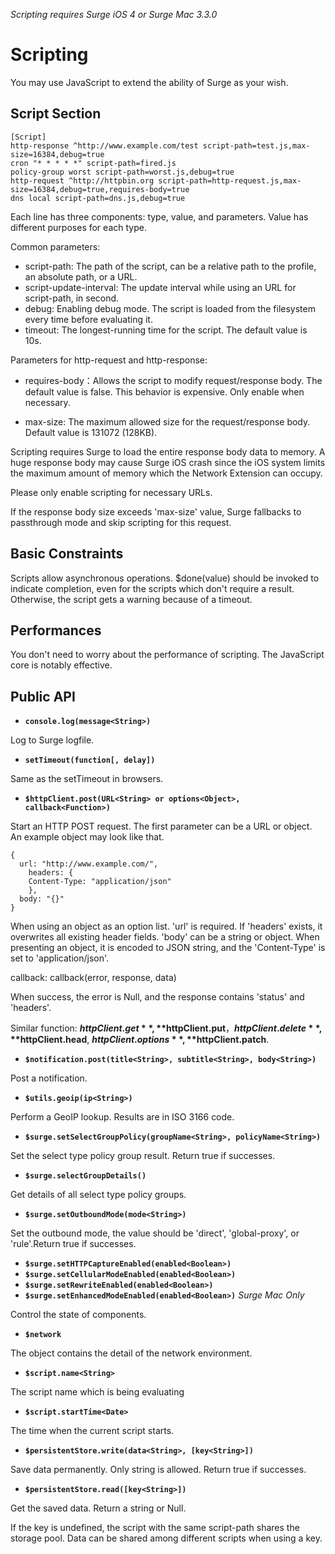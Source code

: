 _Scripting requires Surge iOS 4 or Surge Mac 3.3.0_

# Scripting

You may use JavaScript to extend the ability of Surge as your wish.

## Script Section

```
[Script]
http-response ^http://www.example.com/test script-path=test.js,max-size=16384,debug=true
cron "* * * * *" script-path=fired.js
policy-group worst script-path=worst.js,debug=true
http-request ^http://httpbin.org script-path=http-request.js,max-size=16384,debug=true,requires-body=true
dns local script-path=dns.js,debug=true
```

Each line has three components: type, value, and parameters. Value has different purposes for each type. 
 
Common parameters: 
 
* script-path: The path of the script, can be a relative path to the profile, an absolute path, or a URL.
* script-update-interval: The update interval while using an URL for script-path, in second. 
* debug: Enabling debug mode. The script is loaded from the filesystem every time before evaluating it.
* timeout: The longest-running time for the script. The default value is 10s.

Parameters for http-request and http-response:

* requires-body：Allows the script to modify request/response body. The default value is false. This behavior is expensive. Only enable when necessary.

* max-size: The maximum allowed size for the request/response body. Default value is 131072 (128KB).

Scripting requires Surge to load the entire response body data to memory. A huge response body may cause Surge iOS crash since the iOS system limits the maximum amount of memory which the Network Extension can occupy.

Please only enable scripting for necessary URLs.

If the response body size exceeds 'max-size' value, Surge fallbacks to passthrough mode and skip scripting for this request.

## Basic Constraints

Scripts allow asynchronous operations. $done(value<Object>) should be invoked to indicate completion, even for the scripts which don't require a result. Otherwise, the script gets a warning because of a timeout. 

## Performances

You don't need to worry about the performance of scripting. The JavaScript core is notably effective. 

## Public API

* **`console.log(message<String>)`**

Log to Surge logfile.

* **`setTimeout(function[, delay])`**

Same as the setTimeout in browsers.

* **`$httpClient.post(URL<String> or options<Object>, callback<Function>)`**

Start an HTTP POST request. The first parameter can be a URL or object. An example object may look like that. 

```
{
  url: "http://www.example.com/",
    headers: {
    Content-Type: "application/json"
    },
  body: "{}"
}
```

When using an object as an option list. 'url' is required. If 'headers' exists, it overwrites all existing header fields. 'body' can be a string or object. When presenting an object, it is encoded to JSON string, and the 'Content-Type' is set to 'application/json'.

callback: callback(error<String>, response<Object>, data<String>)

When success, the error is Null, and the response contains 'status' and 'headers'.

Similar function: **$httpClient.get**, **$httpClient.put**，**$httpClient.delete**, **$httpClient.head**, **$httpClient.options**, **$httpClient.patch**.

* **`$notification.post(title<String>, subtitle<String>, body<String>)`**

Post a notification. 

* **`$utils.geoip(ip<String>)`**

Perform a GeoIP lookup. Results are in ISO 3166 code.

* **`$surge.setSelectGroupPolicy(groupName<String>, policyName<String>)`**

Set the select type policy group result. Return true if successes.

* **`$surge.selectGroupDetails()`**

Get details of all select type policy groups.

* **`$surge.setOutboundMode(mode<String>)`**

Set the outbound mode, the value should be 'direct', 'global-proxy', or 'rule'.Return true if successes.

* **`$surge.setHTTPCaptureEnabled(enabled<Boolean>)`**
* **`$surge.setCellularModeEnabled(enabled<Boolean>)`**
* **`$surge.setRewriteEnabled(enabled<Boolean>)`**
* **`$surge.setEnhancedModeEnabled(enabled<Boolean>)`** _Surge Mac Only_

Control the state of components.

* **`$network`**

The object contains the detail of the network environment.

* **`$script.name<String>`**

The script name which is being evaluating 
* **`$script.startTime<Date>`**

The time when the current script starts.

* **`$persistentStore.write(data<String>, [key<String>])`**

Save data permanently. Only string is allowed. Return true if successes.

* **`$persistentStore.read([key<String>])`**

Get the saved data. Return a string or Null.

If the key is undefined, the script with the same script-path shares the storage pool. Data can be shared among different scripts when using a key.

